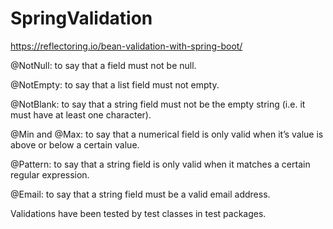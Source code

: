 # SpringValidation


https://reflectoring.io/bean-validation-with-spring-boot/

@NotNull: to say that a field must not be null.

@NotEmpty: to say that a list field must not empty.

@NotBlank: to say that a string field must not be the empty string (i.e. it must have at least one character).

@Min and @Max: to say that a numerical field is only valid when it’s value is above or below a certain value.

@Pattern: to say that a string field is only valid when it matches a certain regular expression.

@Email: to say that a string field must be a valid email address.

Validations have been tested by test classes in test packages.
